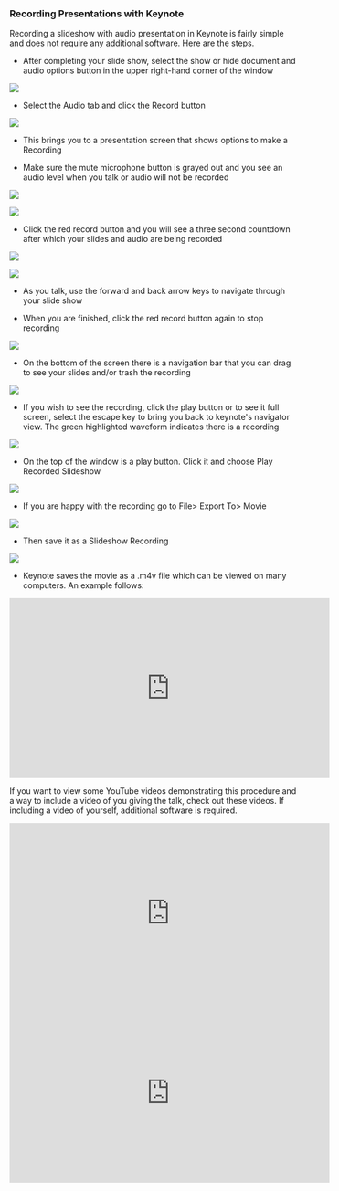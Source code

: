  ### Recording Presentations with Keynote
 Recording a slideshow with audio presentation in Keynote is fairly simple and does not require any additional software. Here are the steps.

 - After completing your slide show, select the show or hide document and audio options button in the upper right-hand corner of the window

 ![](https://files.slack.com/files-pri/T0HTW3H0V-F01EEF86KU7/document_audiotab.png?pub_secret=d0576b2cb2)

 - Select the Audio tab and click the Record button

 ![](https://files.slack.com/files-pri/T0HTW3H0V-F01ENESRH8E/recordbutton.png?pub_secret=d22774524d)

 - This brings you to a presentation screen that shows options to make a Recording

 - Make sure the mute microphone button is grayed out and you see an audio level when you talk or audio will not be recorded

 ![](https://files.slack.com/files-pri/T0HTW3H0V-F01EVCYCAD9/audiolevel.png?pub_secret=e16c20836c)

 ![](https://files.slack.com/files-pri/T0HTW3H0V-F01F1BN9128/audiomuted.png?pub_secret=04b48ed9e7)

 - Click the red record button and you will see a three second countdown after which your slides and audio are being recorded

 ![](https://files.slack.com/files-pri/T0HTW3H0V-F01F7RK6LD7/recording.png?pub_secret=6b294bd140)

 ![](https://files.slack.com/files-pri/T0HTW3H0V-F01EV6VPF6E/countdown.png?pub_secret=86cd635ac9)

 - As you talk, use the forward and back arrow keys to navigate through your slide show

 - When you are finished, click the red record button again to stop recording

 ![](https://files.slack.com/files-pri/T0HTW3H0V-F01ENFFJJLW/stopaudio.png?pub_secret=4b5a1da5aa)

 - On the bottom of the screen there is a navigation bar that you can drag to see your slides and/or trash the recording

 ![](https://files.slack.com/files-pri/T0HTW3H0V-F01EEEH7KK9/navigationbar.png?pub_secret=fdef9c5f08)

 - If you wish to see the recording, click the play button or to see it full screen, select the escape key to bring you back to keynote's navigator view. The green highlighted waveform indicates there is a recording

 ![](https://files.slack.com/files-pri/T0HTW3H0V-F01EV6VPGP4/showsrecording.png?pub_secret=d36a92ecc2)

 - On the top of the window is a play button.
 Click it and choose Play Recorded Slideshow

 ![](https://files.slack.com/files-pri/T0HTW3H0V-F01EV6VPH34/playslideshow.png?pub_secret=89cf579964)

 - If you are happy with the recording go to File> Export To> Movie

 ![](https://files.slack.com/files-pri/T0HTW3H0V-F01EV9JE0JE/exportmovie.png?pub_secret=0b2e0cb54a)

 - Then save it as a Slideshow Recording

 ![](https://files.slack.com/files-pri/T0HTW3H0V-F01ES6Y78H3/screenrecording.png?pub_secret=945cde0f07)

 - Keynote saves the movie as a .m4v file which can be viewed on many computers. An example follows:

 <iframe width="560" height="315" src="https://www.youtube.com/embed/tQOThMsrs-g" frameborder="0" allow="accelerometer; autoplay; clipboard-write; encrypted-media; gyroscope; picture-in-picture" allowfullscreen></iframe>

If you want to view some YouTube videos demonstrating this procedure and a way to include a video of you giving the talk, check out these videos. If including a video of yourself, additional software is required.

<iframe width="560" height="315" src="https://www.youtube.com/embed/LMarVs-eSTg" frameborder="0" allow="accelerometer; autoplay; clipboard-write; encrypted-media; gyroscope; picture-in-picture" allowfullscreen></iframe>

<iframe width="560" height="315" src="https://www.youtube.com/embed/yRnANp2kS3c" frameborder="0" allow="accelerometer; autoplay; clipboard-write; encrypted-media; gyroscope; picture-in-picture" allowfullscreen></iframe>
